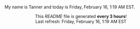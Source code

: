My name is Tanner and today is Friday, February 16, 1:19 AM EST.

<p align="center">This <i>README</i> file is generated <b>every 3 hours</b>!</br>Last refresh: Friday, February 16, 1:19 AM EST<br /></p>
